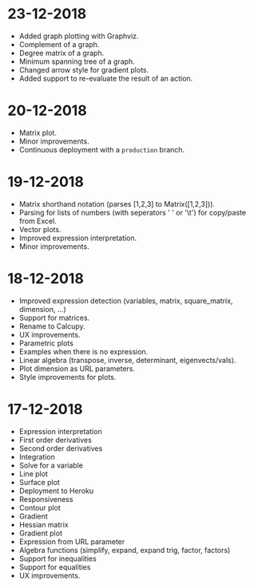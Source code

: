 # 23-12-2018

 - Added graph plotting with Graphviz.
 - Complement of a graph.
 - Degree matrix of a graph.
 - Minimum spanning tree of a graph.
 - Changed arrow style for gradient plots.
 - Added support to re-evaluate the result of an action.

# 20-12-2018

 - Matrix plot.
 - Minor improvements.
 - Continuous deployment with a `production` branch.

# 19-12-2018

 - Matrix shorthand notation (parses [1,2,3] to Matrix([1,2,3])).
 - Parsing for lists of numbers (with seperators ' ' or '\t') for copy/paste from Excel.
 - Vector plots.
 - Improved expression interpretation.
 - Minor improvements.

# 18-12-2018

 - Improved expression detection (variables, matrix, square_matrix, dimension, ...)
 - Support for matrices.
 - Rename to Calcupy.
 - UX improvements.
 - Parametric plots
 - Examples when there is no expression.
 - Linear algebra (transpose, inverse, determinant, eigenvects/vals).
 - Plot dimension as URL parameters.
 - Style improvements for plots.

# 17-12-2018

 - Expression interpretation
 - First order derivatives
 - Second order derivatives
 - Integration
 - Solve for a variable
 - Line plot
 - Surface plot
 - Deployment to Heroku
 - Responsiveness
 - Contour plot
 - Gradient
 - Hessian matrix
 - Gradient plot
 - Expression from URL parameter
 - Algebra functions (simplify, expand, expand trig, factor, factors)
 - Support for inequalities
 - Support for equalities
 - UX improvements.
